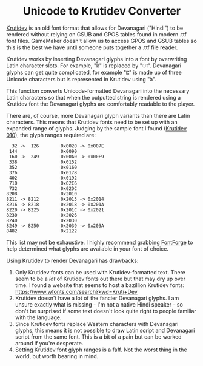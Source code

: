 <h1 align="center">Unicode to Krutidev Converter</h1>

[Krutidev](https://en.wikipedia.org/wiki/Kruti_Dev) is an old font format that allows for Devanagari ("Hindi") to be rendered without relying on GSUB and GPOS tables found in modern .ttf font files. GameMaker doesn't allow us to access GPOS and GSUB tables so this is the best we have until someone puts together a .ttf file reader.

Krutidev works by inserting Devanagari glyphs into a font by overwriting Latin character slots. For example, "k" is replaced by "ा". Devanagari glyphs can get quite complicated, for example "ह्न" is made up of three Unicode characters but is represented in Krutidev using "à".

This function converts Unicode-formatted Devanagari into the necessary Latin characters so that when the outputted string is rendered using a Krutidev font the Devanagari glyphs are comfortably readable to the player.

There are, of course, more Devanagari glyph variants than there are Latin characters. This means that Krutidev fonts need to be set up with an expanded range of glyphs. Judging by the sample font I found ([Krutidev 010](https://github.com/JujuAdams/KrutidevDevanagari/tree/main/datafiles)), the glyph ranges required are:

```
  32 ->  126        0x0020 -> 0x007E
 144                0x0090
 160 ->  249        0x00A0 -> 0x00F9
 338                0x0152
 352                0x0160
 376                0x0178
 402                0x0192
 710                0x02C6
 732                0x02DC
8208                0x2010
8211 -> 8212        0x2013 -> 0x2014
8216 -> 8218        0x2018 -> 0x201A
8220 -> 8225        0x201C -> 0x2021
8230                0x2026
8240                0x2030
8249 -> 8250        0x2039 -> 0x203A
8482                0x2122
```

This list may not be exhaustive. I highly recommend grabbing [FontForge](https://fontforge.org/) to help determined what glyphs are available in your font of choice.

Using Krutidev to render Devanagari has drawbacks:
1) Only Krutidev fonts can be used with Krutidev-formatted text. There seem to be a *lot* of Krutidev fonts out there but that may dry up over time. I found a website that seems to host a bazillion Krutidev fonts: https://www.wfonts.com/search?kwd=Kruti+Dev
2) Krutidev doesn't have a lot of the fancier Devanagari glyphs. I am unsure exactly what is missing - I'm not a native Hindi speaker - so don't be surprised if some text doesn't look quite right to people familiar with the language.
3) Since Krutidev fonts replace Western characters with Devanagari glyphs, this means it is not possible to draw Latin script and Devanagari script from the same font. This is a bit of a pain but can be worked around if you're desperate.
4) Setting Krutidev font glyph ranges is a faff. Not the worst thing in the world, but worth bearing in mind.
